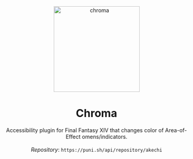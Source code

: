 <div align="center">
<img width="225" height="225" alt="chroma" src="https://github.com/user-attachments/assets/7e983db9-5a09-4623-a5ac-b34ff4231758" />


# Chroma

 Accessibility plugin for Final Fantasy XIV that changes color of Area-of-Effect omens/indicators.<br/><br/>
  *Repository*: `https://puni.sh/api/repository/akechi`

</div>
